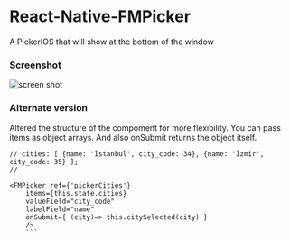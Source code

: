 # React-Native-FMPicker
A PickerIOS that will show at the bottom of the window

### Screenshot
![screen shot](https://raw.githubusercontent.com/peter4k/React-Native-FMPicker/master/screenshot.png)

### Alternate version
Altered the structure of the compoment for more flexibility. 
You can pass items as object arrays.
And also onSubmit returns the object itself.

```
// cities: [ {name: 'İstanbul', city_code: 34}, {name: 'İzmir', city_code: 35} ];
// 

<FMPicker ref={'pickerCities'} 
	items={this.state.cities} 
	valueField="city_code" 
	labelField="name"
	onSubmit={ (city)=> this.citySelected(city) } 
	/>
	```